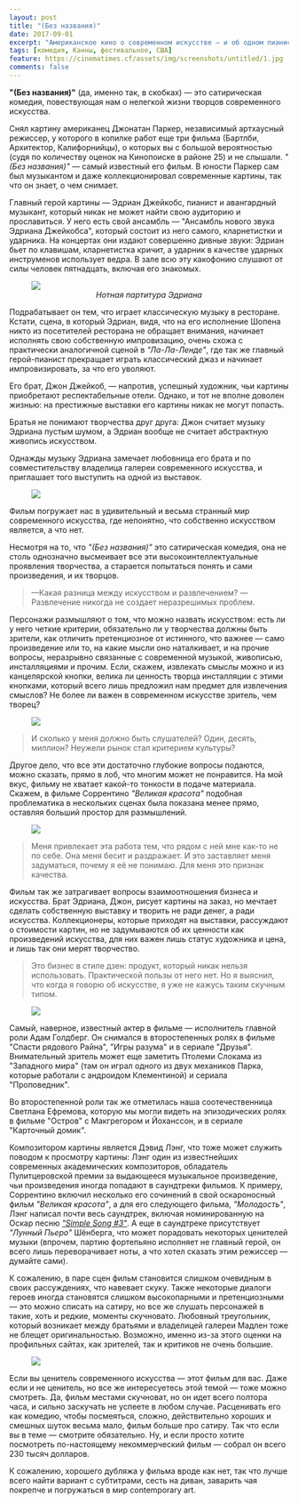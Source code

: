 ```yaml
---
layout: post
title: "(Без названия)"
date: 2017-09-01
excerpt: "Американское кино о современном искусстве — и об одном пианисте, пытающемся достичь чего-то в нём."
tags: [комедия, Канны, фестивальное, США]
feature: https://cinematimes.cf/assets/img/screenshots/untitled/1.jpg
comments: false
---
```

**"(Без названия)"** (да, именно так, в скобках) — это сатирическая комедия, повествующая нам о нелегкой жизни творцов современного искусства.

Снял картину американец Джонатан Паркер, независимый артхаусный режиссер, у которого в копилке работ еще три фильма (Бартлби, Архитектор,  Калифорнийцы), о которых вы с большой вероятностью (судя по количеству оценок на Кинопоиске в районе 25) и не слышали. *"(Без названия)"* — самый известный его фильм. В юности Паркер сам был музыкантом и даже коллекционировал современные картины, так что он знает, о чем снимает.

Главный герой картины — Эдриан Джейкобс, пианист и авангардный музыкант, который никак не может найти свою аудиторию и прославиться. У него есть свой ансамбль — "Ансамбль нового звука Эдриана Джейкобса", который состоит из него самого, кларнетистки и ударника. На концертах они издают совершенно дивные звуки: Эдриан бьет по клавишам, кларнетистка кричит, а ударник в качестве ударных инструменов использует ведра. В зале всю эту какофонию слушают от силы человек пятнадцать, включая его знакомых.

<figure>
		<a href="https://cinematimes.cf/assets/img/screenshots/untitled/2.png"><img src="https://cinematimes.cf/assets/img/screenshots/untitled/3.png"></a>
    <figcaption><center><i>Нотная партитура Эдриана</i></center></figcaption>
</figure>

Подрабатывает он тем, что играет классическую музыку в ресторане. Кстати, сцена, в который Эдриан, видя, что на его исполнение Шопена никто из посетителей ресторана не обращает внимания, начинает исполнять свою собственную импровизацию, очень схожа с практически аналогичной сценой в *"Ла-Ла-Ленде"*, где так же главный герой-пианист прекращает играть классический джаз и начинает импровизировать, за что его уволяют.


Его брат, Джон Джейкоб, — напротив, успешный художник, чьи картины приобретают респектабельные отели. Однако, и тот не вполне доволен жизнью: на престижные выставки его картины никак не могут попасть.

Братья не понимают творчества друг друга: Джон считает музыку Эдриана пустым шумом, а Эдриан вообще не считает абстрактную живопись искусством.

Однажды музыку Эдриана замечает любовница его брата и по совместительству владелица галереи современного искусства, и приглашает того выступить на одной из выставок.


<figure>
		<a href="https://cinematimes.cf/assets/img/screenshots/untitled/2.png"><img src="https://cinematimes.cf/assets/img/screenshots/untitled/4.png"></a>
</figure>

Фильм погружает нас в удивительный и весьма странный мир современного искусства, где непонятно, что собственно искусством является, а что нет.

Несмотря на то, что *"(Без названия)"* это сатирическая комедия, она не столь однозначно высмеивает все эти высокоинтеллектуальные проявления творчества, а старается попытаться понять и сами произведения, и их творцов.

> —Какая разница между искусством и развлечением? —Развлечение никогда не создает неразрешимых проблем.

Персонажи размышляют о том, что можно назвать искусством: есть ли у него четкие критерии, обязательно ли у творчества должны быть зрители, как отличить претенциозное от истинного, что важнее — само произведение или то, на какие мысли оно наталкивает, и на прочие вопросы, неразрывно связанные с современной музыкой, живописью, инсталляциями и прочим. Если, скажем, извлекать смыслы можно и из канцелярской кнопки, велика ли ценность творца инсталляции с этими кнопками, который всего лишь предложил нам предмет для извлечения смыслов? Не более ли важен в современном искусстве зритель, чем творец?

<figure>
		<a href="https://cinematimes.cf/assets/img/screenshots/untitled/2.png"><img src="https://cinematimes.cf/assets/img/screenshots/untitled/5.png"></a>
</figure>

> И сколько у меня должно быть слушателей? Один, десять, миллион? Неужели рынок стал критерием культуры?

Другое дело, что все эти достаточно глубокие вопросы подаются, можно сказать, прямо в лоб, что многим может не понравится. На мой вкус, фильму не хватает какой-то тонкости в подаче материала. Скажем, в фильме Соррентино *"Великая красота"* подобная проблематика в нескольких сценах была показана менее прямо, оставляя больший простор для размышлений.

<figure>
		<a href="https://cinematimes.cf/assets/img/screenshots/untitled/2.png"><img src="https://cinematimes.cf/assets/img/screenshots/untitled/6.png"></a>
</figure>

> Меня привлекает эта работа тем, что рядом с ней мне как-то не по себе. Она меня бесит и раздражает. И это заставляет меня задуматься, почему я её не понимаю. Для меня это признак качества.

Фильм так же затрагивает вопросы взаимоотношения бизнеса и искусства. Брат Эдриана, Джон, рисует картины на заказ, но мечтает сделать собственную выставку и творить не ради денег, а ради искусства. Коллекционеры, которые приходят на выставки, рассуждают о стоимости картин, но не задумываются об их ценности как произведений искусства, для них важен лишь статус художника и цена, и лишь так они мерят творчество.

> Это бизнес в стиле дзен: продукт, который никак нельзя использовать. Практической пользы от него нет. Но я выяснил, что когда я говорю об искусстве, я уже не кажусь таким скучным типом.

<figure>
		<a href="https://cinematimes.cf/assets/img/screenshots/untitled/2.png"><img src="https://cinematimes.cf/assets/img/screenshots/untitled/7.png"></a>
</figure>

Самый, наверное, известный актер в фильме — исполнитель главной роли Адам Голдберг. Он снимался в второстепенных ролях в фильме "Спасти рядового Райна", "Игры разума" и в сериале "Друзья". Внимательный зритель может еще заметить Птолеми Слокама из "Западного мира" (там он играл одного из двух механиков Парка, которые работали с андроидом Клементиной) и сериала "Проповедник".

Во второстепенной роли так же отметилась наша соотечественница Светлана Ефремова, которую мы могли видеть на эпизодических ролях в фильме "Остров" с Макгрегором и Йоханссон, и в сериале "Карточный домик".


Композитором картины является Дэвид Лэнг, что тоже может служить поводом к просмотру картины: Лэнг один из известнейших современных академических композиторов, обладатель Пулитцеровской премии за выдающееся музыкальное произведение, чьи произведения иногда попадают в саундтреки фильмов. К примеру, Соррентино включил несколько его сочинений в свой оскароносный фильм *"Великая красота"*, а для его следующего фильма, *"Молодость"*, Лэнг написал почти весь саундтрек, включая номинированную на Оскар песню [*"Simple Song #3"*](https://www.youtube.com/watch?v=UCVnFUUI6X4). А еще в саундтреке присутствует *"Лунный Пьеро"* Шёнберга, что может порадовать некоторых ценителей музыки (впрочем, партию фортепьяно исполняет не главный герой, он всего лишь переворачивает ноты, а что хотел сказать этим режиссер — думайте сами).

К сожалению, в паре сцен фильм становится слишком очевидным в своих рассуждениях, что навевает скуку. Также некоторые диалоги героев иногда становятся слишком высокопарными и претенциозными — это можно списать на сатиру, но все же слушать персонажей в такие, хоть и редкие, моменты скучновато. Любовный треугольник, который возникает между братьями и владелицей галереи Мадлен тоже не блещет оригинальностью. Возможно, именно из-за этого оценки на профильных сайтах, как зрителей, так и критиков не очень большие.

<figure>
		<a href="https://cinematimes.cf/assets/img/screenshots/untitled/2.png"><img src="https://cinematimes.cf/assets/img/screenshots/untitled/2.png"></a>
</figure>

Если вы ценитель современного искусства — этот фильм для вас. Даже если и не ценитель, но все же интересуетесь этой темой — тоже можно смотреть. Да, фильм местами скучноват, но он идет всего полтора часа, и сильно заскучать не успеете в любом случае. Расценивать его как комедию, чтобы посмеяться, сложно, действительно хороших и смешных шуток весьма мало, фильм больше про сатиру. Так что если вы в теме — смотрите обязательно. Ну, и если просто хотите посмотреть по-настоящему некоммерческий фильм — собрал он всего 230 тысяч долларов.

К сожалению, хорошего дубляжа у фильма вроде как нет, так что лучше всего найти вариант с субтитрами, сесть на диван, заварить чая покрепче и погружаться в мир contemporary art.
